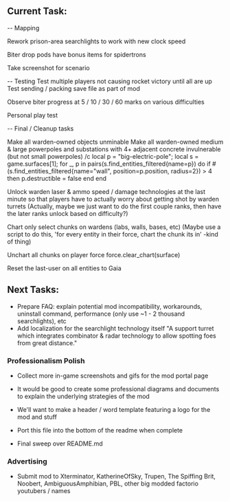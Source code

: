 ## Current Task:

-- Mapping

Rework prison-area searchlights to work with new clock speed

Biter drop pods have bonus items for spidertrons

Take screenshot for scenario

-- Testing
Test multiple players not causing rocket victory until all are up
Test sending / packing save file as part of mod

Observe biter progress at 5 / 10 / 30 / 60 marks on various difficulties

Personal play test


-- Final / Cleanup tasks

Make all warden-owned objects unminable
Make all warden-owned medium & large powerpoles and substations with 4+ adjacent concrete invulnerable (but not small powerpoles)
/c local p = "big-electric-pole"; local s = game.surfaces[1];
for _, p in pairs(s.find_entities_filtered{name=p}) do 
if #(s.find_entities_filtered{name="wall", position=p.position, radius=2}) > 4 then p.destructible = false end
end

Unlock warden laser & ammo speed / damage technologies at the last minute so that players have to actually worry about getting shot by warden turrets
(Actually, maybe we just want to do the first couple ranks, then have the later ranks unlock based on difficulty?)

Chart only select chunks on wardens (labs, walls, bases, etc)
(Maybe use a script to do this, 'for every entity in their force, chart the chunk its in' -kind of thing)

Unchart all chunks on player force
force.clear_chart(surface)

Reset the last-user on all entities to Gaia


## Next Tasks:

- Prepare FAQ: explain potential mod incompatibility, workarounds, uninstall command, performance (only use ~1 - 2 thousand searchlights), etc
- Add localization for the searchlight technology itself
  "A support turret which integrates combinator & radar technology to allow spotting foes from great distance."


### Professionalism Polish

- Collect more in-game screenshots and gifs for the mod portal page

- It would be good to create some professional diagrams and documents to explain the underlying strategies of the mod
- We'll want to make a header / word template featuring a logo for the mod and stuff

- Port this file into the bottom of the readme when complete

- Final sweep over README.md


### Advertising

- Submit mod to Xterminator, KatherineOfSky, Trupen, The Spiffing Brit, Noobert, AmbiguousAmphibian, PBL, other big modded factorio youtubers / names
